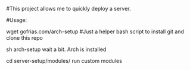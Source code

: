 
#This project allows me to quickly deploy a server.

#Usage:

wget gofrias.com/arch-setup #Just a helper bash script to install git and clone this repo

sh arch-setup
wait a bit. Arch is installed

cd server-setup/modules/
run custom modules
